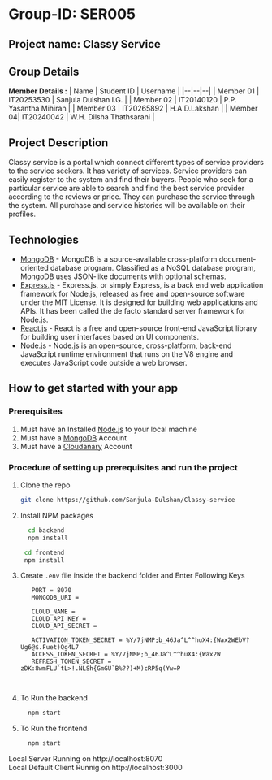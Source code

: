 # Group-ID: SER005
## Project name: Classy Service
## Group Details

**Member Details :** 
| Name | Student ID | Username |
|--|--|--|
| Member 01 | IT20253530 | Sanjula Dulshan I.G. |
| Member 02 | IT20140120 | P.P. Yasantha Mihiran |
| Member 03 | IT20265892 | H.A.D.Lakshan |
| Member 04| IT20240042 | W.H. Dilsha Thathsarani |

## Project Description
Classy service is a portal which connect different types of service providers to the service seekers. It has variety of services. Service providers can easily register to the system and find their buyers. People who seek for a particular service are able to search and find the best service provider according to the reviews or price. They can purchase the service through the system. All purchase and service histories will be available on their profiles.

## Technologies
* [MongoDB](https://www.mongodb.com/) - MongoDB is a source-available cross-platform document-oriented database program. Classified as a NoSQL database program, MongoDB uses JSON-like documents with optional schemas. 
* [Express.js](https://expressjs.com/) - Express.js, or simply Express, is a back end web application framework for Node.js, released as free and open-source software under the MIT License. It is designed for building web applications and APIs. It has been called the de facto standard server framework for Node.js.
* [React.js](https://reactjs.org/) - React is a free and open-source front-end JavaScript library for building user interfaces based on UI components.
* [Node.js](https://nodejs.org/en/) - Node.js is an open-source, cross-platform, back-end JavaScript runtime environment that runs on the V8 engine and executes JavaScript code outside a web browser.



## How to get started with your app

### Prerequisites
1. Must have an Installed [Node.js](https://nodejs.org/en/) to your local machine
2. Must have a [MongoDB](https://www.mongodb.com/) Account
3. Must have a [Cloudanary](https://www.cloudimage.io/en/home) Account

### Procedure of setting up prerequisites and run the project

1. Clone the repo
   ```sh
   git clone https://github.com/Sanjula-Dulshan/Classy-service
   ```
3. Install NPM packages
   ```sh
     cd backend
     npm install
   ```
    ```sh
     cd frontend 
     npm install
   ```
4. Create `.env` file inside the backend folder and Enter Following Keys
   ```.env
      PORT = 8070
      MONGODB_URI = 
      
      CLOUD_NAME = 
      CLOUD_API_KEY = 
      CLOUD_API_SECRET = 
      
      ACTIVATION_TOKEN_SECRET = %Y/7jNMP;b_46Ja^L^^huX4:{Wax2WEbV?Ug6@$.Fuet)Qg4L7
      ACCESS_TOKEN_SECRET = %Y/7jNMP;b_46Ja^L^^huX4:{Wax2W
      REFRESH_TOKEN_SECRET = zDK:8wmFLU`tL>!.NLSh{GmGU`B%??)+M)cRP5q(Yw=P

 
   ```
 5. To Run the backend
      ```sh
        npm start
       ```
    
 6. To Run the frontend
      ```sh
        npm start
       ```
  
  Local Server Running on http://localhost:8070 <br/>
  Local Default Client Runnig on http://localhost:3000

